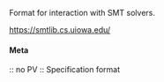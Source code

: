 Format for interaction with SMT solvers.

https://smtlib.cs.uiowa.edu/

#### Meta
:: no PV
:: Specification format